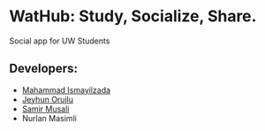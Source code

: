 # WatHub: Study, Socialize, Share.
Social app for UW Students

## Developers:
- [Mahammad Ismayilzada](https://github.com/mismayil)
- [Jeyhun Orujlu](https://github.com/jorujlu)
- [Samir Musali](https://github.com/smusali)
- Nurlan Masimli
